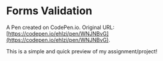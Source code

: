 # Forms Validation

A Pen created on CodePen.io. Original URL: [https://codepen.io/ehlzi/pen/WNJNBvG](https://codepen.io/ehlzi/pen/WNJNBvG).

This is a simple and quick preview of my assignment/project!